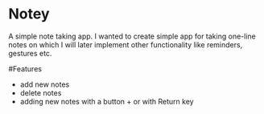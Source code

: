 # Notey
A simple note taking app. I wanted to create simple app for taking one-line notes on which I will later implement other functionality like reminders, gestures etc.

#Features
- add new notes
- delete notes
- adding new notes with a button + or with Return key
